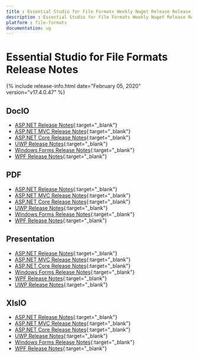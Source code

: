 ```yaml
---
title : Essential Studio for File Formats Weekly Nuget Release Release Notes  
description : Essential Studio for File Formats Weekly Nuget Release Release Notes  
platform : file-formats
documentation: ug
---
```


# Essential Studio for File Formats  Release Notes  

{% include release-info.html date="February 05, 2020" version="v17.4.0.47" %} 

## DocIO

* [ASP.NET Release Notes](/aspnet/release-notes/v17.4.0.47#docio){:target="_blank"}
* [ASP.NET MVC Release Notes](/aspnetmvc/release-notes/v17.4.0.47#docio){:target="_blank"}
* [ASP.NET Core Release Notes](/aspnet-core/release-notes/v17.4.0.47#docio){:target="_blank"}
* [UWP Release Notes](/uwp/release-notes/v17.4.0.47#docio){:target="_blank"}
* [Windows Forms Release Notes](/windowsforms/release-notes/v17.4.0.47#docio){:target="_blank"}
* [WPF Release Notes](/wpf/release-notes/v17.4.0.47#docio){:target="_blank"}


## PDF

* [ASP.NET Release Notes](/aspnet/release-notes/v17.4.0.47#pdf){:target="_blank"}
* [ASP.NET MVC Release Notes](/aspnetmvc/release-notes/v17.4.0.47#pdf){:target="_blank"}
* [ASP.NET Core Release Notes](/aspnet-core/release-notes/v17.4.0.47#pdf){:target="_blank"}
* [UWP Release Notes](/uwp/release-notes/v17.4.0.47#pdf){:target="_blank"}
* [Windows Forms Release Notes](/windowsforms/release-notes/v17.4.0.47#pdf){:target="_blank"}
* [WPF Release Notes](/wpf/release-notes/v17.4.0.47#pdf){:target="_blank"}


## Presentation

* [ASP.NET Release Notes](/aspnet/release-notes/v17.4.0.47#presentation){:target="_blank"}
* [ASP.NET MVC Release Notes](/aspnetmvc/release-notes/v17.4.0.47#presentation){:target="_blank"}
* [ASP.NET Core Release Notes](/aspnet-core/release-notes/v17.4.0.47#presentation){:target="_blank"}
* [Windows Forms Release Notes](/windowsforms/release-notes/v17.4.0.47#presentation){:target="_blank"}
* [WPF Release Notes](/wpf/release-notes/v17.4.0.47#presentation){:target="_blank"}
* [UWP Release Notes](/uwp/release-notes/v17.4.0.47#presentation){:target="_blank"}


## XlsIO

* [ASP.NET Release Notes](/aspnet/release-notes/v17.4.0.47#xlsio){:target="_blank"}
* [ASP.NET MVC Release Notes](/aspnetmvc/release-notes/v17.4.0.47#xlsio){:target="_blank"}
* [ASP.NET Core Release Notes](/aspnet-core/release-notes/v17.4.0.47#xlsio){:target="_blank"}
* [UWP Release Notes](/uwp/release-notes/v17.4.0.47#xlsio){:target="_blank"}
* [Windows Forms Release Notes](/windowsforms/release-notes/v17.4.0.47#xlsio){:target="_blank"}
* [WPF Release Notes](/wpf/release-notes/v17.4.0.47#xlsio){:target="_blank"}